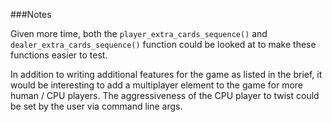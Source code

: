 ###Notes

Given more time, both the `player_extra_cards_sequence()` and `dealer_extra_cards_sequence()` function could be looked at to make these functions easier to test.

In addition to writing additional features for the game as listed in the brief, it would be interesting to add a multiplayer element to the game for more human / CPU players. The aggressiveness of the CPU player to twist could be set by the user via command line args. 